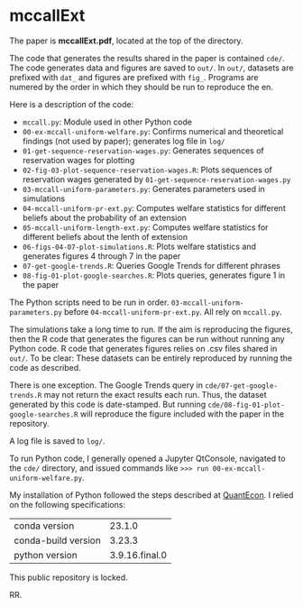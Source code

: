 # mccallExt

The paper is **mccallExt.pdf**, located at the top of the directory.

The code that generates the results shared in the paper is contained `cde/`.
The code generates data and figures are saved to `out/`.
In `out/`, datasets are prefixed with `dat_` and figures are prefixed with `fig_`.
Programs are numered by the order in which they should be run to reproduce the en.

Here is a description of the code:
* `mccall.py`: Module used in other Python code
* `00-ex-mccall-uniform-welfare.py`: Confirms numerical and theoretical findings (not used by paper); generates log file in `log/`
* `01-get-sequence-reservation-wages.py`: Generates sequences of reservation wages for plotting
* `02-fig-03-plot-sequence-reservation-wages.R`: Plots sequences of reservation wages generated by `01-get-sequence-reservation-wages.py`
* `03-mccall-uniform-parameters.py`: Generates parameters used in simulations
* `04-mccall-uniform-pr-ext.py`: Computes welfare statistics for different beliefs about the probability of an extension
* `05-mccall-uniform-length-ext.py`: Computes welfare statistics for different beliefs about the lenth of extension
* `06-figs-04-07-plot-simulations.R`: Plots welfare statistics and generates figures 4 through 7 in the paper
* `07-get-google-trends.R`: Queries Google Trends for different phrases
* `08-fig-01-plot-google-searches.R`: Plots queries, generates figure 1 in the paper

The Python scripts need to be run in order.
`03-mccall-uniform-parameters.py` before `04-mccall-uniform-pr-ext.py`.
All rely on `mccall.py`.

The simulations take a long time to run.
If the aim is reproducing the figures,
then the R code that generates the figures can be run
without running any Python code.
R code that generates figures relies on .csv files shared in `out/`.
To be clear: 
These datasets can be entirely reproduced by running the code as described.

There is one exception.
The Google Trends query in `cde/07-get-google-trends.R` may not return the exact results each run.
Thus, the dataset generated by this code is date-stamped.
But running `cde/08-fig-01-plot-google-searches.R` will reproduce the figure included with the paper in the repository.

A log file is saved to `log/`.

To run Python code,
I generally opened a Jupyter QtConsole,
navigated to the `cde/` directory, and
issued commands like `>>> run 00-ex-mccall-uniform-welfare.py`.

My installation of Python followed the steps described at [QuantEcon](https://quantecon.org/).
I relied on the following specifications:

|                     |                |
|---------------------|----------------|
| conda version       | 23.1.0         |
| conda-build version | 3.23.3         |
| python version      | 3.9.16.final.0 |


This public repository is locked.

RR.



